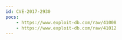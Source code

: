 ```yaml
---
id: CVE-2017-2930
pocs:
    - https://www.exploit-db.com/raw/41008
    - https://www.exploit-db.com/raw/41012
---
```

